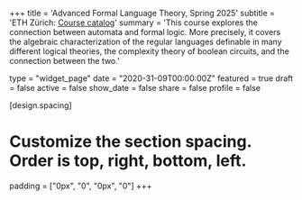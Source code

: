 
+++
title = 'Advanced Formal Language Theory, Spring 2025'
subtitle = 'ETH Zürich: [Course catalog](https://www.vorlesungen.ethz.ch/Vorlesungsverzeichnis/lerneinheit.view?lerneinheitId=188900&semkez=2025S&ansicht=LEHRVERANSTALTUNGEN&lang=en)'
summary = 'This course explores the connection between automata and formal logic. More precisely, it covers the algebraic characterization of the regular languages definable in many different logical theories, the complexity theory of boolean circuits, and the connection between the two.'

type = "widget_page"
date = "2020-31-09T00:00:00Z"
featured = true
draft = false
active = false
show_date = false
share = false
profile = false

[design.spacing]
  # Customize the section spacing. Order is top, right, bottom, left.
  padding = ["0px", "0", "0px", "0"]
+++
